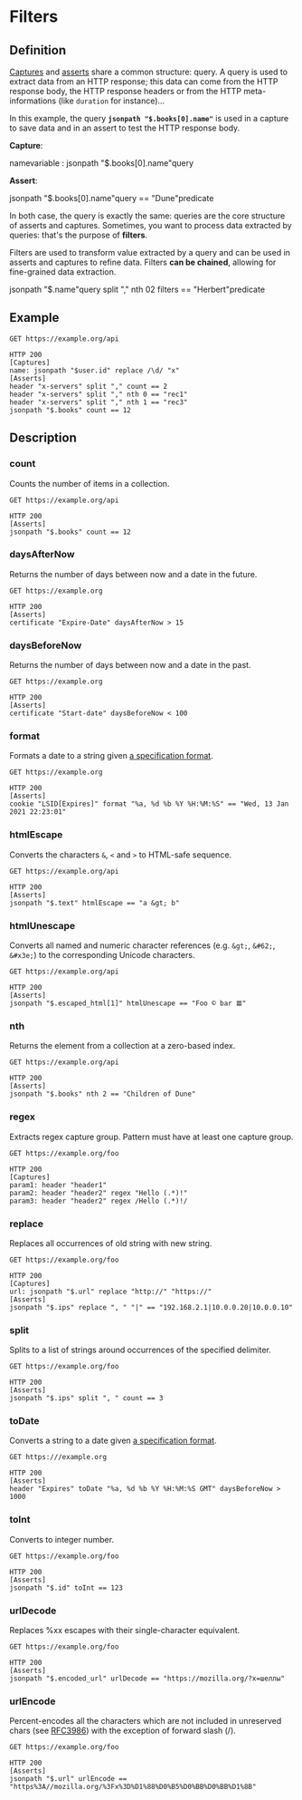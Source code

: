 # Filters

## Definition

[Captures] and [asserts] share a common structure: query. A query is used to extract data from an HTTP response; this data 
can come from the HTTP response body, the HTTP response headers or from the HTTP meta-informations (like `duration` for instance)...

In this example, the query __`jsonpath "$.books[0].name"`__ is used in a capture to save data and in an assert to test 
the HTTP response body.

__Capture__:

<div class="schema-container schema-container u-font-size-2 u-font-size-3-md">
 <div class="schema">
   <span class="schema-token schema-color-1">name<span class="schema-label">variable</span></span>
   <span> : </span>
   <span class="schema-token schema-color-2">jsonpath "$.books[0].name"<span class="schema-label">query</span></span>
 </div>
</div>

__Assert__:

<div class="schema-container schema-container u-font-size-2 u-font-size-3-md">
 <div class="schema">
   <span class="schema-token schema-color-2">jsonpath "$.books[0].name"<span class="schema-label">query</span></span>
   <span class="schema-token schema-color-3">== "Dune"<span class="schema-label">predicate</span></span>
 </div>
</div>

In both case, the query is exactly the same: queries are the core structure of asserts and captures. Sometimes, you want
to process data extracted by queries: that's the purpose of __filters__.

Filters are used to transform value extracted by a query and can be used in asserts and captures to refine data. Filters 
__can be chained__, allowing for fine-grained data extraction. 


<div class="schema-container schema-container u-font-size-2 u-font-size-3-md">
 <div class="schema">
    <span class="schema-token schema-color-2">jsonpath "$.name"<span class="schema-label">query</span></span>
    <span class="schema-token schema-color-1">split "," nth 0<span class="schema-label">2 filters</span></span>
    <span class="schema-token schema-color-3">== "Herbert"<span class="schema-label">predicate</span></span>
 </div>
</div>


## Example

```hurl
GET https://example.org/api

HTTP 200
[Captures]
name: jsonpath "$user.id" replace /\d/ "x"
[Asserts]
header "x-servers" split "," count == 2
header "x-servers" split "," nth 0 == "rec1"
header "x-servers" split "," nth 1 == "rec3"
jsonpath "$.books" count == 12
```

## Description

### count

Counts the number of items in a collection.

```hurl
GET https://example.org/api

HTTP 200
[Asserts]
jsonpath "$.books" count == 12
```

### daysAfterNow

Returns the number of days between now and a date in the future.

```hurl
GET https://example.org

HTTP 200
[Asserts]
certificate "Expire-Date" daysAfterNow > 15
```

### daysBeforeNow

Returns the number of days between now and a date in the past.

```hurl
GET https://example.org

HTTP 200
[Asserts]
certificate "Start-date" daysBeforeNow < 100
```

### format

Formats a date to a string given [a specification format].

```hurl
GET https://example.org

HTTP 200
[Asserts]
cookie "LSID[Expires]" format "%a, %d %b %Y %H:%M:%S" == "Wed, 13 Jan 2021 22:23:01"
```


### htmlEscape

Converts the characters `&`, `<` and `>` to HTML-safe sequence.

```hurl
GET https://example.org/api

HTTP 200
[Asserts]
jsonpath "$.text" htmlEscape == "a &gt; b"
```

### htmlUnescape

Converts all named and numeric character references (e.g. `&gt;`, `&#62;`, `&#x3e;`) to the corresponding Unicode characters.

```hurl
GET https://example.org/api

HTTP 200
[Asserts]
jsonpath "$.escaped_html[1]" htmlUnescape == "Foo © bar 𝌆"
```

### nth

Returns the element from a collection at a zero-based index.

```hurl
GET https://example.org/api

HTTP 200
[Asserts]
jsonpath "$.books" nth 2 == "Children of Dune"
```

### regex

Extracts regex capture group. Pattern must have at least one capture group.

```hurl
GET https://example.org/foo

HTTP 200
[Captures]
param1: header "header1"
param2: header "header2" regex "Hello (.*)!"
param3: header "header2" regex /Hello (.*)!/
```

### replace

Replaces all occurrences of old string with new string.

```hurl
GET https://example.org/foo

HTTP 200
[Captures]
url: jsonpath "$.url" replace "http://" "https://"
[Asserts]
jsonpath "$.ips" replace ", " "|" == "192.168.2.1|10.0.0.20|10.0.0.10"
```

### split

Splits to a list of strings around occurrences of the specified delimiter.

```hurl
GET https://example.org/foo

HTTP 200
[Asserts]
jsonpath "$.ips" split ", " count == 3
```

### toDate

Converts a string to a date given [a specification format].

```hurl
GET https:///example.org

HTTP 200
[Asserts]
header "Expires" toDate "%a, %d %b %Y %H:%M:%S GMT" daysBeforeNow > 1000
```

### toInt

Converts to integer number.

```hurl
GET https://example.org/foo

HTTP 200
[Asserts]
jsonpath "$.id" toInt == 123
```

### urlDecode

Replaces %xx escapes with their single-character equivalent.

```hurl
GET https://example.org/foo

HTTP 200
[Asserts]
jsonpath "$.encoded_url" urlDecode == "https://mozilla.org/?x=шеллы"
```

### urlEncode

Percent-encodes all the characters which are not included in unreserved chars (see [RFC3986]) with the exception of forward slash (/).

```hurl
GET https://example.org/foo

HTTP 200
[Asserts]
jsonpath "$.url" urlEncode == "https%3A//mozilla.org/%3Fx%3D%D1%88%D0%B5%D0%BB%D0%BB%D1%8B"
```

[Captures]: /docs/capturing-response.md
[asserts]: /docs/asserting-response.md
[RFC3986]: https://www.rfc-editor.org/rfc/rfc3986
[a specification format]: https://docs.rs/chrono/latest/chrono/format/strftime/index.html